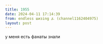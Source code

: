 ```yaml
---
title: 1955
date: 2024-04-11 17:14:39
from: endless шизing ⍼ (channel1162404975)
layout: post
---
```


у меня есть фанаты знали
